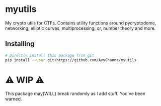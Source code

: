 # myutils
My crypto utils for CTFs.
Contains utility functions around pycryptodome, networking, elliptic curves, multiprocessing, qr, number theory and more.

## Installing

```sh
# Directly install this package from git
pip install --user git+https://github.com/AvyChanna/myutils
```

# :warning: WIP :warning:

This package may(WILL) break randomly as I add stuff. You've been warned.
